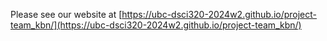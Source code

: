 Please see our website at [https://ubc-dsci320-2024w2.github.io/project-team_kbn/](https://ubc-dsci320-2024w2.github.io/project-team_kbn/)
